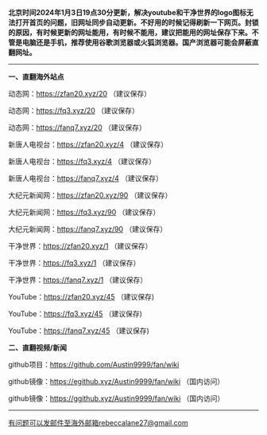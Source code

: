 **北京时间2024年1月3日19点30分更新，解决youtube和干净世界的logo图标无法打开首页的问题，旧网址同步自动更新。不好用的时候记得刷新一下网页。封锁的原因，有时候更新的网址能用，有时候不能用，建议把能用的网址保存下来。不管是电脑还是手机，推荐使用谷歌浏览器或火狐浏览器。国产浏览器可能会屏蔽直翻网址。**

***

**一、直翻海外站点**

动态网：https://zfan20.xyz/20 （建议保存）

动态网：https://fq3.xyz/20 （建议保存）

动态网：https://fanq7.xyz/20 （建议保存）

新唐人电视台：https://zfan20.xyz/4 （建议保存）

新唐人电视台：https://fq3.xyz/4 （建议保存）

新唐人电视台：https://fanq7.xyz/4 （建议保存）

大纪元新闻网：https://zfan20.xyz/90 （建议保存）

大纪元新闻网：https://fq3.xyz/90 （建议保存）

大纪元新闻网：https://fanq7.xyz/90 （建议保存）

干净世界：https://zfan20.xyz/1 （建议保存）

干净世界：https://fq3.xyz/1 （建议保存）

干净世界：https://fanq7.xyz/1 （建议保存）

YouTube：https://zfan20.xyz/45 （建议保存)

YouTube：https://fq3.xyz/45 （建议保存)

YouTube：https://fanq7.xyz/45 （建议保存)

**二、直翻视频/新闻**

github项目：https://github.com/Austin9999/fan/wiki

github镜像：https://egithub.xyz/Austin9999/fan/wiki （国内访问）

github镜像：https://ggithub.xyz/Austin9999/fan/wiki （国内访问）

***


有问题可以发邮件至海外邮箱rebeccalane27@gmail.com

